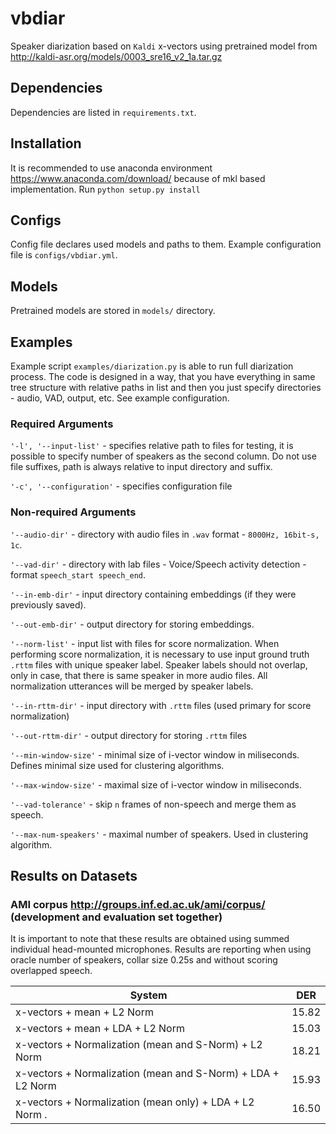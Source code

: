# vbdiar

Speaker diarization based on `Kaldi` x-vectors using pretrained model from http://kaldi-asr.org/models/0003_sre16_v2_1a.tar.gz 

## Dependencies

Dependencies are listed in `requirements.txt`.

## Installation

It is recommended to use anaconda environment https://www.anaconda.com/download/ because of mkl based implementation.
Run `python setup.py install`

## Configs

Config file declares used models and paths to them. Example configuration file is `configs/vbdiar.yml`.

## Models

Pretrained models are stored in `models/` directory.

## Examples

Example script `examples/diarization.py` is able to run full diarization process. The code is designed in a way, that you have everything in same tree structure with relative paths in list and then you just specify directories - audio, VAD, output, etc. See example configuration.

### Required Arguments

`'-l', '--input-list'` - specifies relative path to files for testing, it is possible to specify number of speakers as the second column. Do not use file suffixes, path is always relative to input directory and suffix. 

`'-c', '--configuration'` - specifies configuration file

### Non-required Arguments

`'--audio-dir'` - directory with audio files in `.wav` format - `8000Hz, 16bit-s, 1c`.

`'--vad-dir'` - directory with lab files - Voice/Speech activity detection - format `speech_start speech_end`.

`'--in-emb-dir'` - input directory containing embeddings (if they were previously saved).

`'--out-emb-dir'` - output directory for storing embeddings.

`'--norm-list'` - input list with files for score normalization. When performing score normalization, it is necessary to use input ground truth `.rttm` files with unique speaker label. Speaker labels should not overlap, only in case, that there is same speaker in more audio files. All normalization utterances will be merged by speaker labels.

`'--in-rttm-dir'` - input directory with `.rttm` files (used primary for score normalization)

`'--out-rttm-dir'` - output directory for storing `.rttm` files

`'--min-window-size'` - minimal size of i-vector window in miliseconds. Defines minimal size used for clustering algorithms.

`'--max-window-size'` - maximal size of i-vector window in miliseconds.

`'--vad-tolerance'` - skip `n` frames of non-speech and merge them as speech.

`'--max-num-speakers'` - maximal number of speakers. Used in clustering algorithm.

## Results on Datasets

### AMI corpus http://groups.inf.ed.ac.uk/ami/corpus/ (development and evaluation set together)
It is important to note that these results are obtained using summed individual head-mounted microphones. Results are reporting when using oracle number of speakers, collar size 0.25s and without scoring overlapped speech.

| System                                                                 | DER   |
|------------------------------------------------------------------------|-------|
| x-vectors + mean + L2 Norm                                             | 15.82 |
| x-vectors + mean + LDA + L2 Norm                                       | 15.03 |
| x-vectors + Normalization (mean and S-Norm) + L2 Norm                  | 18.21 |
| x-vectors + Normalization (mean and S-Norm) + LDA + L2 Norm            | 15.93 |
| x-vectors + Normalization (mean only) + LDA + L2 Norm .                | 16.50 |
